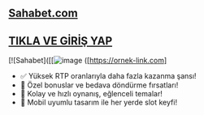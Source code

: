 ## [Sahabet.com](https://ornek-link.com)

## [TIKLA VE GİRİŞ YAP](https://ornek-link.com)

[![Sahabet]([[![image](https://github.com/user-attachments/assets/2a4ca767-279e-4f7c-b084-cdf65b85ecba)
([https://ornek-link.com]

- ✅ Yüksek RTP oranlarıyla daha fazla kazanma şansı!
- 🎁 Özel bonuslar ve bedava döndürme fırsatları!
- 🎰 Kolay ve hızlı oynanış, eğlenceli temalar!
- 📱 Mobil uyumlu tasarım ile her yerde slot keyfi!
